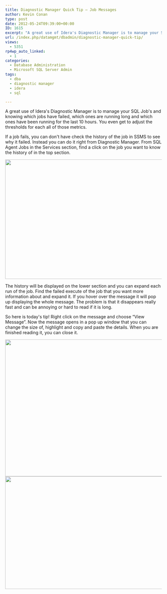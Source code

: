 ```yaml
---
title: Diagnostic Manager Quick Tip – Job Messages
author: Kevin Conan
type: post
date: 2012-05-24T09:39:00+00:00
ID: 1615
excerpt: "A great use of Idera's Diagnostic Manager is to manage your SQL Job's and knowing which jobs have failed, which ones are running long and which ones have been running for the last 10 hours.  You even get to adjust the thresholds for each all of those me&hellip;"
url: /index.php/datamgmt/dbadmin/diagnostic-manager-quick-tip/
views:
  - 5351
rp4wp_auto_linked:
  - 1
categories:
  - Database Administration
  - Microsoft SQL Server Admin
tags:
  - dba
  - diagnostic manager
  - idera
  - sql

---
```

A great use of Idera's Diagnostic Manager is to manage your SQL Job's and knowing which jobs have failed, which ones are running long and which ones have been running for the last 10 hours. You even get to adjust the thresholds for each all of those metrics.

If a job fails, you can don't have check the history of the job in SSMS to see why it failed. Instead you can do it right from Diagnostic Manager. From SQL Agent Jobs in the Services section, find a click on the job you want to know the history of in the top section.

<div class="image_block">
  <a href="/wp-content/uploads/users/kconan/DMJobMessage1.jpg?mtime=1337826030"><img alt="" src="/wp-content/uploads/users/kconan/DMJobMessage1.jpg?mtime=1337826030" width="1128" height="385" /></a>
</div>

The history will be displayed on the lower section and you can expand each run of the job. Find the failed execute of the job that you want more information about and expand it. If you hover over the message it will pop up displaying the whole message. The problem is that it disappears really fast and can be annoying or hard to read if it is long.

So here is today's tip! Right click on the message and choose “View Message”. Now the message opens in a pop up window that you can change the size of, highlight and copy and paste the details. When you are finished reading it, you can close it.

<div class="image_block">
  <a href="/wp-content/uploads/users/kconan/DMJobMessage2.jpg?mtime=1337826030"><img alt="" src="/wp-content/uploads/users/kconan/DMJobMessage2.jpg?mtime=1337826030" width="905" height="441" /></a>
</div>

<div class="image_block">
  <a href="/wp-content/uploads/users/kconan/DMJobMessage3.jpg?mtime=1337826031"><img alt="" src="/wp-content/uploads/users/kconan/DMJobMessage3.jpg?mtime=1337826031" width="758" height="363" /></a>
</div>